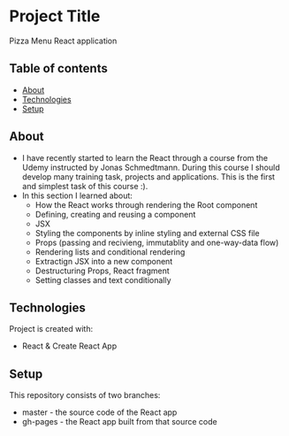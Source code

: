 # Project Title 
Pizza Menu React application

## Table of contents
* [About](#about)
* [Technologies](#technologies)
* [Setup](#setup)

## About
- I have recently started to learn the React through a course from the Udemy instructed by Jonas Schmedtmann. During this course I should develop many training task, projects and applications. This is the first and simplest task of this course :).
- In this section I learned about:
  * How the React works through rendering the Root component
  * Defining, creating and reusing a component
  * JSX
  * Styling the components by inline styling and external CSS file
  * Props (passing and recivieng, immutablity and one-way-data flow)
  * Rendering lists and conditional rendering
  * Extractign JSX into a new component
  * Destructuring Props, React fragment 
  * Setting classes and text conditionally
 
## Technologies
Project is created with:
* React & Create React App

## Setup
This repository consists of two branches:
* master - the source code of the React app
* gh-pages - the React app built from that source code
